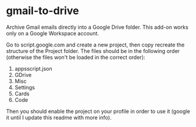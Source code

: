 # gmail-to-drive
Archive Gmail emails directly into a Google Drive folder. This add-on works only on a Google Workspace account.

Go to script.google.com and create a new project, then copy recreate the structure of the Project folder. The files should be in the following order (otherwise the files won't be loaded in the correct order):
1) appsscript.json
2) GDrive
3) Misc
4) Settings
5) Cards
6) Code

Then you should enable the project on your profile in order to use it (google it until I update this readme with more info).
